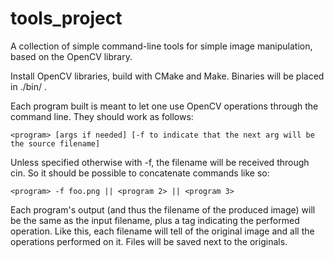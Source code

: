 # tools_project
A collection of simple command-line tools for simple image manipulation, based on the OpenCV library.

Install OpenCV libraries, build with CMake and Make. Binaries will be placed in ./bin/ .


Each program built is meant to let one use OpenCV operations through the command line.
They should work as follows:

	<program> [args if needed] [-f to indicate that the next arg will be the source filename]

Unless specified otherwise with -f, the filename will be received through cin.
So it should be possible to concatenate commands like so:

	<program> -f foo.png || <program 2> || <program 3>

Each program's output (and thus the filename of the produced image) will be the same as the input filename, plus a tag indicating the performed operation. Like this, each filename will tell of the original image and all the operations performed on it. Files will be saved next to the originals.
